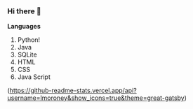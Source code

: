 ### Hi there 👋

<!--
**RohanPhadnis/RohanPhadnis** is a ✨ _special_ ✨ repository because its `README.md` (this file) appears on your GitHub profile.

Here are some ideas to get you started:

- 🔭 I’m currently working on ...
- 🌱 I’m currently learning ...
- 👯 I’m looking to collaborate on ...
- 🤔 I’m looking for help with ...
- 💬 Ask me about ...
- 📫 How to reach me: ...
- 😄 Pronouns: ...
- ⚡ Fun fact: ...
-->

<b>Languages</b>
<ol>
  <li>Python!</li>
  <li>Java</li>
  <li>SQLite</li>
  <li>HTML</li>
  <li>CSS</li>
  <li>Java Script</li>
</ol>


(https://github-readme-stats.vercel.app/api?username=lmoroney&show_icons=true&theme=great-gatsby)

